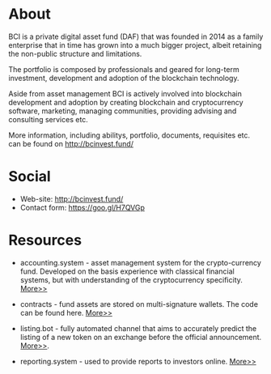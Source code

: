 # About
BCI is a private digital asset fund (DAF) that was founded in 2014 as a family enterprise that in time has grown into a much bigger project, albeit retaining the non-public structure and limitations.

The portfolio is composed by professionals and geared for long-term investment, development and adoption of the blockchain technology.

Aside from asset management BCI is actively involved into blockchain development and adoption by creating blockchain and cryptocurrency software, marketing, managing communities, providing advising and consulting services etc. 

More information, including abilitys, portfolio, documents, requisites etc. can be found on http://bcinvest.fund/

# Social
- Web-site: http://bcinvest.fund/
- Contact form: https://goo.gl/H7QVGp

# Resources
- accounting.system - asset management system for the crypto-currency fund. Developed on the basis experience with classical financial systems, but with understanding of the cryptocurrency specificity. [More>>](https://github.com/BCIFUND/public/tree/master/accounting.system)

- contracts - fund assets are stored on multi-signature wallets. The code can be found here. [More>>](https://github.com/BCIFUND/public/tree/master/contracts)

- listing.bot - fully automated channel that aims to accurately predict the listing of a new token on an exchange before the official announcement. [More>>](https://github.com/BCIFUND/public/tree/master/listing.bot).

- reporting.system - used to provide reports to investors online. [More>>](https://github.com/BCIFUND/public/tree/master/reporting.system)
